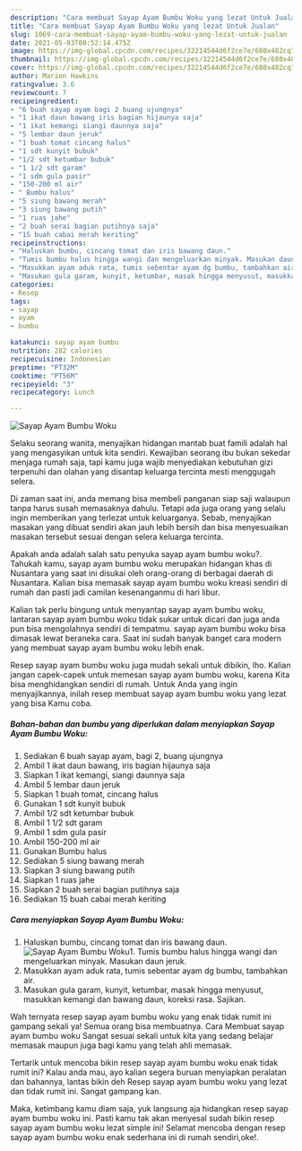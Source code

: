 ```yaml
---
description: "Cara membuat Sayap Ayam Bumbu Woku yang lezat Untuk Jualan"
title: "Cara membuat Sayap Ayam Bumbu Woku yang lezat Untuk Jualan"
slug: 1069-cara-membuat-sayap-ayam-bumbu-woku-yang-lezat-untuk-jualan
date: 2021-05-03T00:52:14.475Z
image: https://img-global.cpcdn.com/recipes/32214544d6f2ce7e/680x482cq70/sayap-ayam-bumbu-woku-foto-resep-utama.jpg
thumbnail: https://img-global.cpcdn.com/recipes/32214544d6f2ce7e/680x482cq70/sayap-ayam-bumbu-woku-foto-resep-utama.jpg
cover: https://img-global.cpcdn.com/recipes/32214544d6f2ce7e/680x482cq70/sayap-ayam-bumbu-woku-foto-resep-utama.jpg
author: Marion Hawkins
ratingvalue: 3.6
reviewcount: 7
recipeingredient:
- "6 buah sayap ayam bagi 2 buang ujungnya"
- "1 ikat daun bawang iris bagian hijaunya saja"
- "1 ikat kemangi siangi daunnya saja"
- "5 lembar daun jeruk"
- "1 buah tomat cincang halus"
- "1 sdt kunyit bubuk"
- "1/2 sdt ketumbar bubuk"
- "1 1/2 sdt garam"
- "1 sdm gula pasir"
- "150-200 ml air"
- " Bumbu halus"
- "5 siung bawang merah"
- "3 siung bawang putih"
- "1 ruas jahe"
- "2 buah serai bagian putihnya saja"
- "15 buah cabai merah keriting"
recipeinstructions:
- "Haluskan bumbu, cincang tomat dan iris bawang daun."
- "Tumis bumbu halus hingga wangi dan mengeluarkan minyak. Masukan daun jeruk."
- "Masukkan ayam aduk rata, tumis sebentar ayam dg bumbu, tambahkan air."
- "Masukan gula garam, kunyit, ketumbar, masak hingga menyusut, masukkan kemangi dan bawang daun, koreksi rasa. Sajikan."
categories:
- Resep
tags:
- sayap
- ayam
- bumbu

katakunci: sayap ayam bumbu 
nutrition: 282 calories
recipecuisine: Indonesian
preptime: "PT32M"
cooktime: "PT56M"
recipeyield: "3"
recipecategory: Lunch

---
```



![Sayap Ayam Bumbu Woku](https://img-global.cpcdn.com/recipes/32214544d6f2ce7e/680x482cq70/sayap-ayam-bumbu-woku-foto-resep-utama.jpg)

Selaku seorang wanita, menyajikan hidangan mantab buat famili adalah hal yang mengasyikan untuk kita sendiri. Kewajiban seorang ibu bukan sekedar menjaga rumah saja, tapi kamu juga wajib menyediakan kebutuhan gizi terpenuhi dan olahan yang disantap keluarga tercinta mesti menggugah selera.

Di zaman  saat ini, anda memang bisa membeli panganan siap saji walaupun tanpa harus susah memasaknya dahulu. Tetapi ada juga orang yang selalu ingin memberikan yang terlezat untuk keluarganya. Sebab, menyajikan masakan yang dibuat sendiri akan jauh lebih bersih dan bisa menyesuaikan masakan tersebut sesuai dengan selera keluarga tercinta. 



Apakah anda adalah salah satu penyuka sayap ayam bumbu woku?. Tahukah kamu, sayap ayam bumbu woku merupakan hidangan khas di Nusantara yang saat ini disukai oleh orang-orang di berbagai daerah di Nusantara. Kalian bisa memasak sayap ayam bumbu woku kreasi sendiri di rumah dan pasti jadi camilan kesenanganmu di hari libur.

Kalian tak perlu bingung untuk menyantap sayap ayam bumbu woku, lantaran sayap ayam bumbu woku tidak sukar untuk dicari dan juga anda pun bisa mengolahnya sendiri di tempatmu. sayap ayam bumbu woku bisa dimasak lewat beraneka cara. Saat ini sudah banyak banget cara modern yang membuat sayap ayam bumbu woku lebih enak.

Resep sayap ayam bumbu woku juga mudah sekali untuk dibikin, lho. Kalian jangan capek-capek untuk memesan sayap ayam bumbu woku, karena Kita bisa menghidangkan sendiri di rumah. Untuk Anda yang ingin menyajikannya, inilah resep membuat sayap ayam bumbu woku yang lezat yang bisa Kamu coba.

<!--inarticleads1-->

##### Bahan-bahan dan bumbu yang diperlukan dalam menyiapkan Sayap Ayam Bumbu Woku:

1. Sediakan 6 buah sayap ayam, bagi 2, buang ujungnya
1. Ambil 1 ikat daun bawang, iris bagian hijaunya saja
1. Siapkan 1 ikat kemangi, siangi daunnya saja
1. Ambil 5 lembar daun jeruk
1. Siapkan 1 buah tomat, cincang halus
1. Gunakan 1 sdt kunyit bubuk
1. Ambil 1/2 sdt ketumbar bubuk
1. Ambil 1 1/2 sdt garam
1. Ambil 1 sdm gula pasir
1. Ambil 150-200 ml air
1. Gunakan  Bumbu halus
1. Sediakan 5 siung bawang merah
1. Siapkan 3 siung bawang putih
1. Siapkan 1 ruas jahe
1. Siapkan 2 buah serai bagian putihnya saja
1. Sediakan 15 buah cabai merah keriting




<!--inarticleads2-->

##### Cara menyiapkan Sayap Ayam Bumbu Woku:

1. Haluskan bumbu, cincang tomat dan iris bawang daun.
<img src="https://img-global.cpcdn.com/steps/4701f9fe5fba4971/160x128cq70/sayap-ayam-bumbu-woku-langkah-memasak-1-foto.jpg" alt="Sayap Ayam Bumbu Woku">1. Tumis bumbu halus hingga wangi dan mengeluarkan minyak. Masukan daun jeruk.
1. Masukkan ayam aduk rata, tumis sebentar ayam dg bumbu, tambahkan air.
1. Masukan gula garam, kunyit, ketumbar, masak hingga menyusut, masukkan kemangi dan bawang daun, koreksi rasa. Sajikan.




Wah ternyata resep sayap ayam bumbu woku yang enak tidak rumit ini gampang sekali ya! Semua orang bisa membuatnya. Cara Membuat sayap ayam bumbu woku Sangat sesuai sekali untuk kita yang sedang belajar memasak maupun juga bagi kamu yang telah ahli memasak.

Tertarik untuk mencoba bikin resep sayap ayam bumbu woku enak tidak rumit ini? Kalau anda mau, ayo kalian segera buruan menyiapkan peralatan dan bahannya, lantas bikin deh Resep sayap ayam bumbu woku yang lezat dan tidak rumit ini. Sangat gampang kan. 

Maka, ketimbang kamu diam saja, yuk langsung aja hidangkan resep sayap ayam bumbu woku ini. Pasti kamu tak akan menyesal sudah bikin resep sayap ayam bumbu woku lezat simple ini! Selamat mencoba dengan resep sayap ayam bumbu woku enak sederhana ini di rumah sendiri,oke!.


